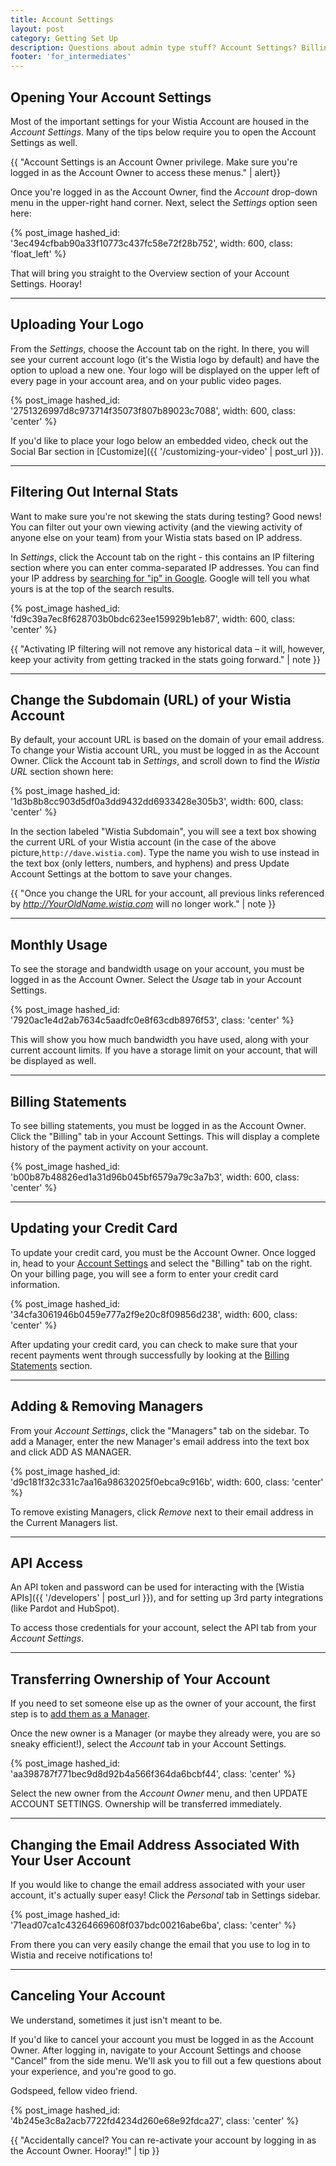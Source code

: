 ```yaml
---
title: Account Settings
layout: post
category: Getting Set Up
description: Questions about admin type stuff? Account Settings? Billing statements? Don't worry, we've got it all covered right here.
footer: 'for_intermediates'
---
```


## Opening Your Account Settings

Most of the important settings for your Wistia Account are housed in the
*Account Settings*. Many of the tips below require you to open the Account
Settings as well.

{{ "Account Settings is an Account Owner privilege. Make sure you're logged in as the Account Owner to access these menus." | alert}}

Once you're logged in as the Account Owner, find the *Account* drop-down menu in the upper-right hand corner. Next, select the
*Settings* option seen here:

{% post_image hashed_id: '3ec494cfbab90a33f10773c437fc58e72f28b752', width: 600, class: 'float_left' %}

That will bring you straight to the Overview section of your Account Settings. Hooray!

---

## Uploading Your Logo
From the *Settings*, choose the Account tab on the right. In there, you will see your current account logo (it's the Wistia logo by default) and have the option to upload a new one.  Your logo will be displayed on the upper left of every page in your account area, and on your public video pages.

{% post_image hashed_id: '2751326997d8c973714f35073f807b89023c7088', width: 600, class: 'center' %}

If you'd like to place your logo below an embedded video, check out the Social Bar section in [Customize]({{ '/customizing-your-video' | post_url }}).

---

## Filtering Out Internal Stats

Want to make sure you're not skewing the stats during testing? Good news! You can filter out your own viewing activity (and the viewing activity of anyone else on your team) from your Wistia stats based on IP address.

In *Settings*, click the Account tab on the right - this contains an IP filtering section where you can enter comma-separated IP addresses. You can find your IP address by <a href="https://www.google.com/search?q=ip">searching for "ip" in Google</a>. Google will tell you what yours is at the top of the search results.

{% post_image hashed_id: 'fd9c39a7ec8f628703b0bdc623ee159929b1eb87', width: 600, class: 'center' %}

{{ "Activating IP filtering will not remove any historical data – it will, however, keep your activity from getting tracked in the stats going forward." | note }}


---

## Change the Subdomain (URL) of your Wistia Account

By default, your account URL is based on the domain of your email address. To change your Wistia account URL, you must be logged in as the Account Owner. Click the Account tab in *Settings*, and scroll down to find the *Wistia URL* section shown here:

{% post_image hashed_id: '1d3b8b8cc903d5df0a3dd9432dd6933428e305b3', width: 600, class: 'center' %}

In the section labeled "Wistia Subdomain", you will see a text box showing the current URL of your Wistia account (in the case of the above picture,`http://dave.wistia.com`).  Type the name you wish to use instead in the text box (only letters, numbers, and hyphens) and press <span class="faux_button">Update Account Settings</span> at the bottom to save your changes.

{{ "Once you change the URL for your account, all previous links referenced by <em>http://YourOldName.wistia.com</em> will no longer work." | note }}

---

## Monthly Usage

To see the storage and bandwidth usage on your account, you must be logged in as the Account Owner. Select the *Usage* tab in your Account Settings.

{% post_image hashed_id: '7920ac1e4d2ab7634c5aadfc0e8f63cdb8976f53', class: 'center' %}

This will show you how much bandwidth you have used, along with your current account limits. If you have a storage limit on your account, that will be displayed as well.



---

## Billing Statements

To see billing statements, you must be logged in as the Account Owner.
Click the  "Billing" tab in your Account Settings.  This will display a complete history of the payment activity on your account.

{% post_image hashed_id: 'b00b87b48826ed1a31d96b045bf6579a79c3a7b3', width: 600, class: 'center' %}


---

## Updating your Credit Card

To update your credit card, you must be the Account Owner. Once logged in, head to your [Account Settings](#opening_your_account_settings) and select the "Billing" tab on the right. On your billing page, you will see
a form to enter your credit card information.

{% post_image hashed_id: '34cfa3061946b0459e777a2f9e20c8f09856d238', width: 600, class: 'center' %}

After updating your credit card, you can check to make sure that your recent payments went through successfully by looking at the [Billing Statements](#billing_statements) section.

---

## Adding & Removing Managers

From your *Account Settings*, click the "Managers" tab on the sidebar. To add a Manager, enter the new Manager's
email address into the text box and click <span class="faux_button">ADD AS MANAGER</span>.

{% post_image hashed_id: 'd9c181f32c331c7aa16a98632025f0ebca9c916b', width: 600, class: 'center' %}

To remove existing Managers, click *Remove* next to their email address in the Current Managers list.

---

## API Access

An API token and password can be used for interacting with the [Wistia APIs]({{ '/developers' | post_url }}), and for setting up 3rd party integrations (like Pardot and HubSpot).

To access those credentials for your account, select the API tab from your *Account Settings*.



---

## Transferring Ownership of Your Account

If you need to set someone else up as the owner of your account, the first step
is to [add them as a Manager](#adding__removing_managers).

Once the new owner is a Manager (or maybe they already were, you are so sneaky
efficient!), select the *Account* tab in your Account Settings.

{% post_image hashed_id: 'aa398787f771bec9d8d92b4a566f364da6bcbf44', class: 'center' %}

Select the new owner from the *Account Owner* menu, and then <span
class='faux_button'>UPDATE ACCOUNT SETTINGS</span>. Ownership will be transferred
immediately.

---

## Changing the Email Address Associated With Your User Account

If you would like to change the email address associated with your user account, it's actually super easy! Click the *Personal* tab in Settings sidebar.

{% post_image hashed_id: '71ead07ca1c43264669608f037bdc00216abe6ba', class: 'center' %}

From there you can very easily change the email that you use to log in to Wistia and receive notifications to!

---

## Canceling Your Account

We understand, sometimes it just isn't meant to be.

If you'd like to cancel your account you must be logged in as the Account Owner.
After logging in, navigate to your Account Settings and choose "Cancel" from the
side menu. We'll ask you to fill out a few questions about your experience, 
and you're good to go.

Godspeed, fellow video friend.

{% post_image hashed_id: '4b245e3c8a2acb7722fd4234d260e68e92fdca27', class: 'center' %}

{{ "Accidentally cancel? You can re-activate your account by logging in as the Account Owner. Hooray!" | tip }}
